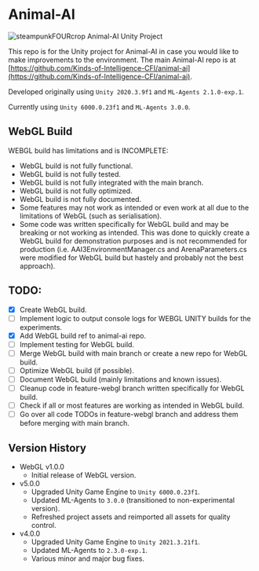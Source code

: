 # Animal-AI
![steampunkFOURcrop](https://github.com/Kinds-of-Intelligence-CFI/animal-ai/assets/65875290/df798f4a-cb2c-416f-a150-093b9382a621)
Animal-AI Unity Project

This repo is for the Unity project for Animal-AI in case you would like to make improvements to the environment. The main Animal-AI repo is at [https://github.com/Kinds-of-Intelligence-CFI/animal-ai](https://github.com/Kinds-of-Intelligence-CFI/animal-ai).

Developed originally using `Unity 2020.3.9f1` and `ML-Agents 2.1.0-exp.1`.

Currently using `Unity 6000.0.23f1` and `ML-Agents 3.0.0`.

## WebGL Build
WEBGL build has limitations and is INCOMPLETE:
- WebGL build is not fully functional.
- WebGL build is not fully tested.
- WebGL build is not fully integrated with the main branch.
- WebGL build is not fully optimized.
- WebGL build is not fully documented.
- Some features may not work as intended or even work at all due to the limitations of WebGL (such as serialisation).
- Some code was written specifically for WebGL build and may be breaking or not working as intended. This was done to quickly create a WebGL build for demonstration purposes and is not recommended for production (i.e. AAI3EnvironmentManager.cs and ArenaParameters.cs were modified for WebGL build but hastely and probably not the best approach).

## TODO:
- [x] Create WebGL build.
- [ ] Implement logic to output console logs for WEBGL UNITY builds for the experiments.
- [x] Add WebGL build ref to animal-ai repo.
- [ ] Implement testing for WebGL build.
- [ ] Merge WebGL build with main branch or create a new repo for WebGL build.
- [ ] Optimize WebGL build (if possible).
- [ ] Document WebGL build (mainly limitations and known issues).
- [ ] Cleanup code in feature-webgl branch written specifically for WebGL build.
- [ ] Check if all or most features are working as intended in WebGL build.
- [ ] Go over all code TODOs in feature-webgl branch and address them before merging with main branch.

## Version History
- WebGL v1.0.0
  - Initial release of WebGL version.
- v5.0.0
  - Upgraded Unity Game Engine to `Unity 6000.0.23f1`.
  - Updated ML-Agents to `3.0.0` (transitioned to non-experimental version).
  - Refreshed project assets and reimported all assets for quality control.
- v4.0.0
  - Upgraded Unity Game Engine to `Unity 2021.3.21f1`.
  - Updated ML-Agents to `2.3.0-exp.1`.
  - Various minor and major bug fixes.
